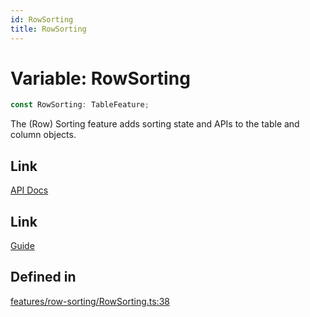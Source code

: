 ```yaml
---
id: RowSorting
title: RowSorting
---
```


# Variable: RowSorting

```ts
const RowSorting: TableFeature;
```

The (Row) Sorting feature adds sorting state and APIs to the table and column objects.

## Link

[API Docs](https://tanstack.com/table/v8/docs/api/features/sorting)

## Link

[Guide](https://tanstack.com/table/v8/docs/guide/sorting)

## Defined in

[features/row-sorting/RowSorting.ts:38](https://github.com/TanStack/table/blob/b1e6b79157b0debc7222660572b06c8b857f4605/packages/table-core/src/features/row-sorting/RowSorting.ts#L38)
